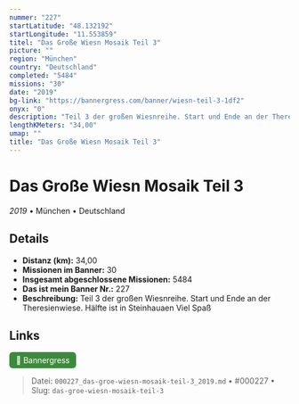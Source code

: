 ```yaml
---
nummer: "227"
startLatitude: "48.132192"
startLongitude: "11.553859"
titel: "Das Große Wiesn Mosaik Teil 3"
picture: ""
region: "München"
country: "Deutschland"
completed: "5484"
missions: "30"
date: "2019"
bg-link: "https://bannergress.com/banner/wiesn-teil-3-1df2"
onyx: "0"
description: "Teil 3 der großen Wiesnreihe. Start und Ende an der Theresienwiese. Hälfte ist in Steinhauaen Viel Spaß"
lengthKMeters: "34,00"
umap: ""
title: "Das Große Wiesn Mosaik Teil 3"
---
```

# Das Große Wiesn Mosaik Teil 3

*2019* • München • Deutschland



## Details
- **Distanz (km):** 34,00
- **Missionen im Banner:** 30
- **Insgesamt abgeschlossene Missionen:** 5484
- **Das ist mein Banner Nr.:** 227
- **Beschreibung:** Teil 3 der großen Wiesnreihe. Start und Ende an der Theresienwiese. Hälfte ist in Steinhauaen Viel Spaß


## Links
<div style="margin-top: 0.5em;">
<a href="https://bannergress.com/banner/wiesn-teil-3-1df2" target="_blank" style="display:inline-block;margin-right:8px;padding:6px 12px;background-color:#3c8b3c;color:white;text-decoration:none;border-radius:6px;">🔗 Bannergress</a>

</div>


> Datei: `000227_das-groe-wiesn-mosaik-teil-3_2019.md` • #000227 • Slug: `das-groe-wiesn-mosaik-teil-3`
